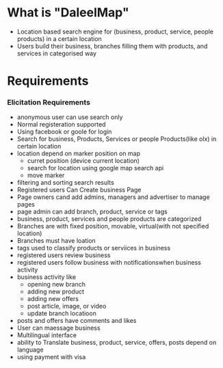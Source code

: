 # What is "DaleelMap"
  - Location based search engine for (business, product, service, people products) in a certain location
  - Users build their business, branches filling them with  products, and services in categorised way
# Requirements
### Elicitation Requirements

- anonymous user can use search only
- Normal registeration supported
- Using facebook or goole for login
- Search for business, Products, Services or people Products(like olx)  in certain location
- location depend on marker position on map
  * curret position (device current location)
  * search for location using google map search api
  * move marker
- filtering and sorting search results
- Registered users Can Create business Page
- Page owners cand add admins, managers and advertiser to manage pages
- page admin can add branch, product, service or tags
- business, product, services and people products are categorized
- Branches are with fixed position, movable, virtual(with not specified location)
- Branches must have loation
- tags used to classify products or serviices in business
- registered users review business
- registered users follow business with notificationswhen business activity
- business activity like
  * opening new branch
  * adding new product
  * adding new offers
  * post article, image, or video
  * update branch locatioon
- posts and offers have comments and likes
- User can maessage business
- Multilingual interface 
- ability to Translate business, product, service, offers, posts depend on language
- using payment with visa

  
  
